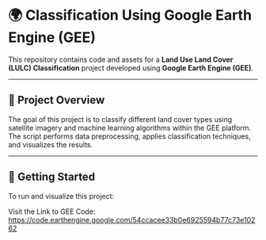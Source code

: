 # 🌍 Classification Using Google Earth Engine (GEE)

This repository contains code and assets for a **Land Use Land Cover (LULC) Classification** project developed using **Google Earth Engine (GEE)**.

---

## 📄 Project Overview
The goal of this project is to classify different land cover types using satellite imagery and machine learning algorithms within the GEE platform. The script performs data preprocessing, applies classification techniques, and visualizes the results.

---

## 🚀 Getting Started

To run and visualize this project:

Visit the Link to GEE Code: https://code.earthengine.google.com/54ccacee33b0e6925594b77c73e10262
